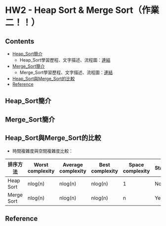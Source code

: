 # HW2 - Heap Sort & Merge Sort（作業二！！）

## Contents
* [Heap_Sort簡介](#Heap_Sort簡介)
  * Heap_Sort學習歷程、文字描述、流程圖：[連結](#Heap_Sort與Merge_Sort的比較)
* [Merge_Sort簡介](#Merge_Sort簡介)
  * Merge_Sort學習歷程、文字描述、流程圖：[連結](#Heap_Sort與Merge_Sort的比較)
* [Heap_Sort與Merge_Sort的比較](#Heap_Sort與Merge_Sort的比較)
* [Reference](#Reference)

## Heap_Sort簡介

## Merge_Sort簡介

## Heap_Sort與Merge_Sort的比較
* 時間複雜度與空間複雜度比較：

| 排序方法 | Worst complexity  | Average complexity | Best complexity | Space complexity | Stable 
| ------------ | ------------ | ------------ | ------------ | ------------ | ------------ 
| Heap Sort      | nlog(n) | nlog(n)  | nlog(n) | 1 | No 
| Merge Sort      | nlog(n)  | nlog(n) | nlog(n) | n | Yes 

## Reference
